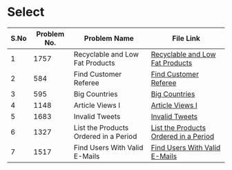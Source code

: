 
# Select

|S.No| Problem No. | Problem Name                  | File Link                       | 
|-----|-------------|--------------------------------|----------------------------------|
| 1 | 1757    | Recyclable and Low Fat Products | [Recyclable and Low Fat Products]( https://leetcode.com/problems/recyclable-and-low-fat-products?envType=study-plan-v2&envId=top-sql-50)|
| 2 | 584  | Find Customer Referee | [Find Customer Referee](https://leetcode.com/problems/find-customer-referee?envType=study-plan-v2&envId=top-sql-50)  | 
| 3 | 595   | Big Countries  | [Big Countries](https://leetcode.com/problems/big-countries?envType=study-plan-v2&envId=top-sql-50)
| 4 | 1148  | Article Views I  | [Article Views I]( https://leetcode.com/problems/article-views-i?envType=study-plan-v2&envId=top-sql-50)        | 
| 5 | 1683     |  Invalid Tweets | [Invalid Tweets](https://leetcode.com/problems/invalid-tweets?envType=study-plan-v2&envId=top-sql-50)    | 
| 6 | 1327     | List the Products Ordered in a Period           | [List the Products Ordered in a Period]( https://leetcode.com/problems/list-the-products-ordered-in-a-period?envType=study-plan-v2&envId=top-sql-50)            |
| 7 | 1517     | Find Users With Valid E-Mails          | [Find Users With Valid E-Mails]( https://leetcode.com/problems/find-users-with-valid-e-mails?envType=study-plan-v2&envId=top-sql-50)            |


